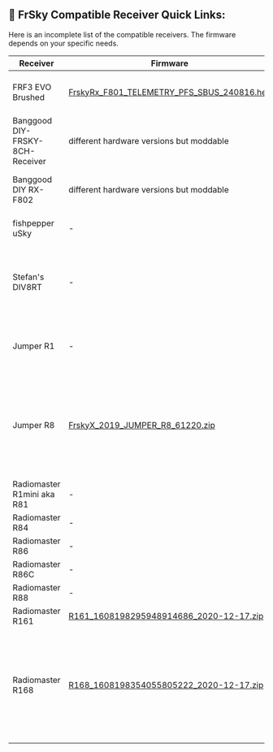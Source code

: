 ## 📌 FrSky Compatible Receiver Quick Links:

Here is an incomplete list of the compatible receivers. The firmware depends on your specific needs.

| Receiver                        | Firmware                                                                                                                                                                                                  | Description                                                                                                                                                                                                                                       |
| ------------------------------- | --------------------------------------------------------------------------------------------------------------------------------------------------------------------------------------------------------- | ------------------------------------------------------------------------------------------------------------------------------------------------------------------------------------------------------------------------------------------------- |
| FRF3 EVO Brushed                | [FrskyRx_F801_TELEMETRY_PFS_SBUS_240816.hex](https://github.com/NiklasVoigt/unofficial-collection-of-frsky-firmwares/raw/master/compatible_receivers/FrskyRx_F801_TELEMETRY_PFS_SBUS_240816.hex) | D8 Telemetry Mod [Instructions](https://drive.google.com/open?id=1pa3hvCHW5MqcFbQSVUtyZS9t9khQJayB)                                                                                                                                               |
| Banggood DIY-FRSKY-8CH-Receiver | different hardware versions but moddable                                                                                                                                                                  | D8 Telemetry Mod [Instructions](https://www.rcgroups.com/forums/showthread.php?2124647-DIY-FrSky-TX-RX-Modules)                                                                                                                                   |
| Banggood DIY RX-F802            | different hardware versions but moddable                                                                                                                                                                  | D8 Telemetry Mod [Instructions](https://www.rcgroups.com/forums/showthread.php?2124647-DIY-FrSky-TX-RX-Modules)                                                                                                                                   |
| fishpepper uSky                 | -                                                                                                                                                                                                         | 0.37g receiver [Read more](https://fishpepper.de/projects/usky/)                                                                                                                                                                                  |
| Stefan's DIV8RT                 | -                                                                                                                                                                                                         | D8/D16 compatible Full-Range receiver with Telemetry [Read more](https://stefansbb.blogspot.com/2018/10/div8rt-development-updates.html)                                                                                                          |
| Jumper R1                       | -                                                                                                                                                                                                         | Can be flashed with FrSky XSR Firmware                                                                                                                                                                                                            |
| Jumper R8                       | [FrskyX_2019_JUMPER_R8_61220.zip](https://github.com/NiklasVoigt/unofficial-collection-of-frsky-firmwares/raw/master/compatible_receivers/FrskyX_2019_JUMPER_R8_61220.zip)                       | Midelic's Firmware Features: LUA, D8, D16, LBT, D16V2, LBTV2, SBUS, SPORT [Read more](https://www.rcgroups.com/forums/showthread.php?3504875-Jumper-R8-Receiver-8-channel-PPM-16-channel-SBUS-D16-LBT-D8-compatible-firmware)                            |
| Radiomaster R1mini aka R81      | -                                                                                                                                                                                                         | -                                                                                                                                                                                                                                                 |
| Radiomaster R84                 | -                                                                                                                                                                                                         | -                                                                                                                                                                                                                                                 |
| Radiomaster R86                 | -                                                                                                                                                                                                         | -                                                                                                                                                                                                                                                 |
| Radiomaster R86C                | -                                                                                                                                                                                                         | -                                                                                                                                                                                                                                                 |
| Radiomaster R88                 | -                                                                                                                                                                                                         | -                                                                                                                                                                                                                                                 |
| Radiomaster R161                | [R161_1608198295948914686_2020-12-17.zip](https://github.com/NiklasVoigt/unofficial-collection-of-frsky-firmwares/raw/master/compatible_receivers/R161_1608198295948914686_2020-12-17.zip)       | -                                                                                                                                                                                                                                                 |
| Radiomaster R168                | [R168_1608198354055805222_2020-12-17.zip](https://github.com/NiklasVoigt/unofficial-collection-of-frsky-firmwares/raw/master/compatible_receivers/R168_1608198354055805222_2020-12-17.zip)       | Midelic's Firmware Features: LUA, D8, D16, LBT, D16V2, LBTV2, SBUS, SPORT [Read more](https://www.rcgroups.com/forums/showthread.php?3504875-Jumper-R8-Receiver-8-channel-PPM-16-channel-SBUS-D16-LBT-D8-compatible-firmware/page63#944) [Schematics](https://rcmodelytt.sk/radiomaster-r168-ked-dvaja-robia-to-iste/)                |
